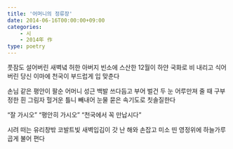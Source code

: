 ```yaml
---
title: '어머니의 정류장'
date: 2014-06-16T00:00:00+09:00
categories: 
    - 시
    - 2014年 作
type: poetry
---
```


풋잠도 설어버린 새벽녘
허한 아버지 빈소에
스산한 12월이
하얀 국화로 비 내리고
식어버린 당신 이마에
천국이 부드럽게 입 맞춘다

손님 같은 평안이
팔순 어머니 성근 백발 쓰다듬고
부어 벌건 두 눈 어루만져 줄 때
구부정한 흰 그림자
헐거운 틀니 빼내어
눈물 묻은 속기도로 칫솔질한다

“잘 가시오”
“평안히 가시오”
“천국에서 꼭 만납시다”

시려 떠는 유리창밖
코발트빛 새벽입김이
갓 난 해와 손잡고
미소 띤 영정위에
하늘가루 곱게 불어 편다
